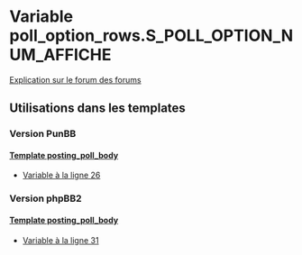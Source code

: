 # Variable poll_option_rows.S_POLL_OPTION_NUM_AFFICHE
[Explication sur le forum des forums](http://forum.forumactif.com/t294113-listing-des-variables#poll_option_rows.S_POLL_OPTION_NUM_AFFICHE)

## Utilisations dans les templates

### Version PunBB

#### [Template posting_poll_body](punbb/posting_poll_body.md)
* [Variable à la ligne 26](../punbb/posting_poll_body.tpl#L26)

### Version phpBB2

#### [Template posting_poll_body](subsilver/posting_poll_body.md)
* [Variable à la ligne 31](../subsilver/posting_poll_body.tpl#L31)